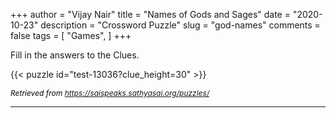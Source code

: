 +++
author = "Vijay Nair"
title = "Names of Gods and Sages"
date = "2020-10-23"
description = "Crossword Puzzle"
slug = "god-names"
comments = false
tags = [
    "Games",
]
+++

Fill in the answers to the Clues. 

{{< puzzle id="test-13036?clue_height=30" >}}

<i style="align-self:center; font-size:12px; color:black; padding-top:10px; text-decoration:none;text-align:center">Retrieved from https://saispeaks.sathyasai.org/puzzles/</i>

---